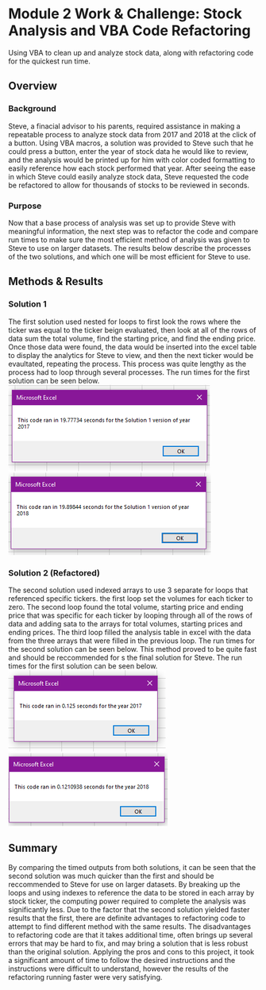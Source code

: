 # Module 2 Work & Challenge: Stock Analysis and VBA Code Refactoring
Using VBA to clean up and analyze stock data, along with refactoring code for the quickest run time.

## Overview
### Background
Steve, a finacial advisor to his parents, required assistance in making a repeatable process to analyze stock data from 2017 and 2018 at the click of a button. Using VBA macros, a solution was provided to Steve such that he could press a button, enter the year of stock data he would like to review, and the analysis would be printed up for him with color coded formatting to easily reference how each stock performed that year. After seeing the ease in which Steve could easily analyze stock data, Steve requested the code be refactored to allow for thousands of stocks to be reviewed in seconds. 

### Purpose
Now that a base process of analysis was set up to provide Steve with meaningful information, the next step was to refactor the code and compare run times to make sure the most efficient method of analysis was given to Steve to use on larger datasets. The results below describe the processes of the two solutions, and which one will be most efficient for Steve to use. 


## Methods & Results
### Solution 1
The first solution used nested for loops to first look the rows where the ticker was equal to the ticker beign evaluated, then look at all of the rows of data sum the total volume, find the starting price, and find the ending price. Once those data were found, the data would be inserted into the excel table to display the analytics for Steve to view, and then the next ticker would be evaultated, repeating the process. This process was quite lengthy as the process had to loop through several processes. The run times for the first solution can be seen below. 
![VBA_Chaallenge_Solution1_2017](https://github.com/rmchartman/stock-analysis/blob/master/Resources/VBA_Challenge_Solution1_2017.png) ![VBA_Chaallenge_Solution1_2018](https://github.com/rmchartman/stock-analysis/blob/master/Resources/VBA_Challenge_Solution1_2018.png)

### Solution 2 (Refactored)
The second solution used indexed arrays to use 3 separate for loops that referenced specific tickers. the first loop set the volumes for each ticker to zero. The second loop found the total volume, starting price and ending price that was specific for each ticker by looping through all of the rows of data and adding sata to the arrays for total volumes, starting prices and ending prices. The third loop filled the analysis table in excel with the data from the three arrays that were filled in the previous loop. The run times for the second solution can be seen below. This method proved to be quite fast and should be reccommended for s the final solution for Steve. The run times for the first solution can be seen below.
![VBA_Chaallenge_2017](https://github.com/rmchartman/stock-analysis/blob/master/Resources/VBA_Challenge_2017.png) ![VBA_Chaallenge_2018](https://github.com/rmchartman/stock-analysis/blob/master/Resources/VBA_Challenge_2018.png)

## Summary
By comparing the timed outputs from both solutions, it can be seen that the second solution was much quicker than the first and should be reccommended to Steve for use on larger datasets. By breaking up the loops and using indexes to reference the data to be stored in each array by stock ticker, the computing power required to complete the analysis was significantly less. Due to the factor that the second solution yielded faster results that the first, there are definite advantages to refactoring code to attempt to find different method with the same results. The disadvantages to refactoring code are that it takes additional time, often brings up several errors that may be hard to fix, and may bring a solution that is less robust than the original solution. Applying the pros and cons to this project, it took a significant amount of time to follow the desired instructions and the instructions were difficult to understand, however the results of the refactoring running faster were very satisfying. 
